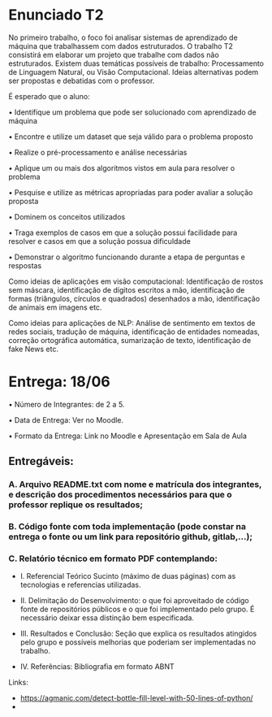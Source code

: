 # Enunciado T2

No primeiro trabalho, o foco foi analisar sistemas de aprendizado de máquina que trabalhassem com dados estruturados. O trabalho T2 consistirá em elaborar um projeto que trabalhe com dados não estruturados.
Existem duas temáticas possíveis de trabalho: Processamento de Linguagem Natural, ou Visão Computacional.
Ideias alternativas podem ser propostas e debatidas com o professor.

É esperado que o aluno:

• Identifique um problema que pode ser solucionado com aprendizado de máquina

• Encontre e utilize um dataset que seja válido para o problema proposto

• Realize o pré-processamento e análise necessárias

• Aplique um ou mais dos algoritmos vistos em aula para resolver o problema

• Pesquise e utilize as métricas apropriadas para poder avaliar a solução proposta

• Dominem os conceitos utilizados

• Traga exemplos de casos em que a solução possui facilidade para resolver e casos em que a solução possua dificuldade

• Demonstrar o algoritmo funcionando durante a etapa de perguntas e respostas

Como ideias de aplicações em visão computacional: Identificação de rostos sem máscara, identificação de dígitos escritos a mão, identificação de formas (triângulos, círculos e quadrados) desenhados a mão, identificação de animais em imagens etc.

Como ideias para aplicações de NLP: Análise de sentimento em textos de redes sociais, tradução de máquina, identificação de entidades nomeadas, correção ortográfica automática, sumarização de texto, identificação de fake News etc.

# Entrega: 18/06

• Número de Integrantes: de 2 a 5.

• Data de Entrega: Ver no Moodle.

• Formato da Entrega: Link no Moodle e Apresentação em Sala de Aula

## Entregáveis:

### A. Arquivo README.txt com nome e matrícula dos integrantes, e descrição dos procedimentos necessários para que o professor replique os resultados;

### B. Código fonte com toda implementação (pode constar na entrega o fonte ou um link para repositório github, gitlab,...);

### C. Relatório técnico em formato PDF contemplando:

- I. Referencial Teórico Sucinto (máximo de duas páginas) com as tecnologias e referencias utilizadas.

- II. Delimitação do Desenvolvimento: o que foi aproveitado de código fonte de repositórios públicos e o que foi implementado pelo grupo. É necessário deixar essa distinção bem especificada.

- III. Resultados e Conclusão: Seção que explica os resultados atingidos pelo grupo e possíveis melhorias que poderiam ser implementadas no trabalho.

- IV. Referências: Bibliografia em formato ABNT


Links:
- https://agmanic.com/detect-bottle-fill-level-with-50-lines-of-python/
- 
